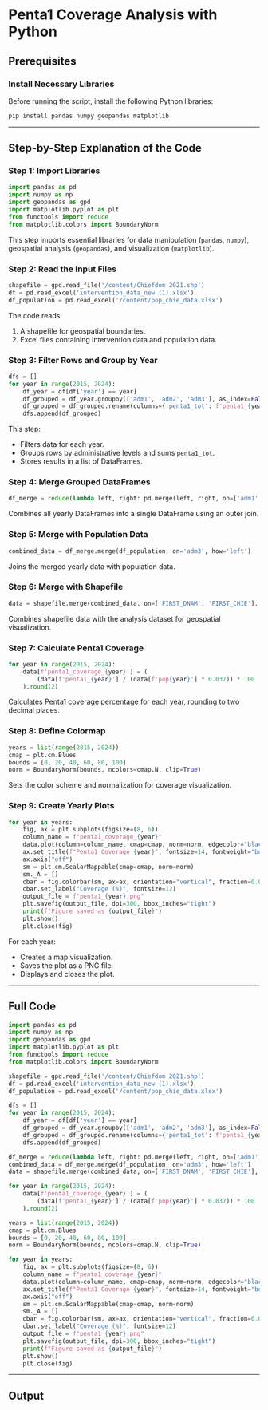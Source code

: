

# Penta1 Coverage Analysis with Python

## Prerequisites

### Install Necessary Libraries
Before running the script, install the following Python libraries:
```bash
pip install pandas numpy geopandas matplotlib
```

---

## Step-by-Step Explanation of the Code

### Step 1: Import Libraries
```python
import pandas as pd
import numpy as np
import geopandas as gpd
import matplotlib.pyplot as plt
from functools import reduce
from matplotlib.colors import BoundaryNorm
```
This step imports essential libraries for data manipulation (`pandas`, `numpy`), geospatial analysis (`geopandas`), and visualization (`matplotlib`).

### Step 2: Read the Input Files
```python
shapefile = gpd.read_file('/content/Chiefdom 2021.shp')
df = pd.read_excel('intervention_data_new (1).xlsx')
df_population = pd.read_excel('/content/pop_chie_data.xlsx')
```
The code reads:
1. A shapefile for geospatial boundaries.
2. Excel files containing intervention data and population data.

### Step 3: Filter Rows and Group by Year
```python
dfs = []
for year in range(2015, 2024):
    df_year = df[df['year'] == year]
    df_grouped = df_year.groupby(['adm1', 'adm2', 'adm3'], as_index=False)['penta1_tot'].sum()
    df_grouped = df_grouped.rename(columns={'penta1_tot': f'penta1_{year}'})
    dfs.append(df_grouped)
```
This step:
- Filters data for each year.
- Groups rows by administrative levels and sums `penta1_tot`.
- Stores results in a list of DataFrames.

### Step 4: Merge Grouped DataFrames
```python
df_merge = reduce(lambda left, right: pd.merge(left, right, on=['adm1', 'adm2', 'adm3'], how='outer'), dfs)
```
Combines all yearly DataFrames into a single DataFrame using an outer join.

### Step 5: Merge with Population Data
```python
combined_data = df_merge.merge(df_population, on='adm3', how='left')
```
Joins the merged yearly data with population data.

### Step 6: Merge with Shapefile
```python
data = shapefile.merge(combined_data, on=['FIRST_DNAM', 'FIRST_CHIE'], how='left')
```
Combines shapefile data with the analysis dataset for geospatial visualization.

### Step 7: Calculate Penta1 Coverage
```python
for year in range(2015, 2024):
    data[f'penta1_coverage_{year}'] = (
        (data[f'penta1_{year}'] / (data[f'pop{year}'] * 0.037)) * 100
    ).round(2)
```
Calculates Penta1 coverage percentage for each year, rounding to two decimal places.

### Step 8: Define Colormap
```python
years = list(range(2015, 2024))
cmap = plt.cm.Blues
bounds = [0, 20, 40, 60, 80, 100]
norm = BoundaryNorm(bounds, ncolors=cmap.N, clip=True)
```
Sets the color scheme and normalization for coverage visualization.

### Step 9: Create Yearly Plots
```python
for year in years:
    fig, ax = plt.subplots(figsize=(8, 6))
    column_name = f"penta1_coverage_{year}"
    data.plot(column=column_name, cmap=cmap, norm=norm, edgecolor="black", linewidth=0.5, legend=False, ax=ax)
    ax.set_title(f"Penta1 Coverage {year}", fontsize=14, fontweight="bold")
    ax.axis("off")
    sm = plt.cm.ScalarMappable(cmap=cmap, norm=norm)
    sm._A = []
    cbar = fig.colorbar(sm, ax=ax, orientation="vertical", fraction=0.03, pad=0.02)
    cbar.set_label("Coverage (%)", fontsize=12)
    output_file = f"penta1_{year}.png"
    plt.savefig(output_file, dpi=300, bbox_inches="tight")
    print(f"Figure saved as {output_file}")
    plt.show()
    plt.close(fig)
```
For each year:
- Creates a map visualization.
- Saves the plot as a PNG file.
- Displays and closes the plot.

---

## Full Code
```python
import pandas as pd
import numpy as np
import geopandas as gpd
import matplotlib.pyplot as plt
from functools import reduce
from matplotlib.colors import BoundaryNorm

shapefile = gpd.read_file('/content/Chiefdom 2021.shp')
df = pd.read_excel('intervention_data_new (1).xlsx')
df_population = pd.read_excel('/content/pop_chie_data.xlsx')

dfs = []
for year in range(2015, 2024):
    df_year = df[df['year'] == year]
    df_grouped = df_year.groupby(['adm1', 'adm2', 'adm3'], as_index=False)['penta1_tot'].sum()
    df_grouped = df_grouped.rename(columns={'penta1_tot': f'penta1_{year}'})
    dfs.append(df_grouped)

df_merge = reduce(lambda left, right: pd.merge(left, right, on=['adm1', 'adm2', 'adm3'], how='outer'), dfs)
combined_data = df_merge.merge(df_population, on='adm3', how='left')
data = shapefile.merge(combined_data, on=['FIRST_DNAM', 'FIRST_CHIE'], how='left')

for year in range(2015, 2024):
    data[f'penta1_coverage_{year}'] = (
        (data[f'penta1_{year}'] / (data[f'pop{year}'] * 0.037)) * 100
    ).round(2)

years = list(range(2015, 2024))
cmap = plt.cm.Blues
bounds = [0, 20, 40, 60, 80, 100]
norm = BoundaryNorm(bounds, ncolors=cmap.N, clip=True)

for year in years:
    fig, ax = plt.subplots(figsize=(8, 6))
    column_name = f"penta1_coverage_{year}"
    data.plot(column=column_name, cmap=cmap, norm=norm, edgecolor="black", linewidth=0.5, legend=False, ax=ax)
    ax.set_title(f"Penta1 Coverage {year}", fontsize=14, fontweight="bold")
    ax.axis("off")
    sm = plt.cm.ScalarMappable(cmap=cmap, norm=norm)
    sm._A = []
    cbar = fig.colorbar(sm, ax=ax, orientation="vertical", fraction=0.03, pad=0.02)
    cbar.set_label("Coverage (%)", fontsize=12)
    output_file = f"penta1_{year}.png"
    plt.savefig(output_file, dpi=300, bbox_inches="tight")
    print(f"Figure saved as {output_file}")
    plt.show()
    plt.close(fig)
```

---

## Output
